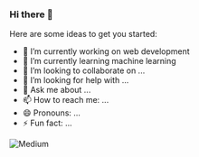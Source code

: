### Hi there 👋


Here are some ideas to get you started:

- 🔭 I’m currently working on web development
- 🌱 I’m currently learning machine learning
- 👯 I’m looking to collaborate on ...
- 🤔 I’m looking for help with ...
- 💬 Ask me about ...
- 📫 How to reach me: ...
- 😄 Pronouns: ...
- ⚡ Fun fact: ...

![Medium](https://user-images.githubusercontent.com/83506059/183006012-4897ecfe-c827-49bd-a9e9-87c8a1a78378.jpg)

